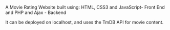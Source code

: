 A Movie Rating Website built using:
HTML, CSS3 and JavaScript- Front End and 
PHP and Ajax - Backend

It can be deployed on localhost, and uses the TmDB API for movie content.

